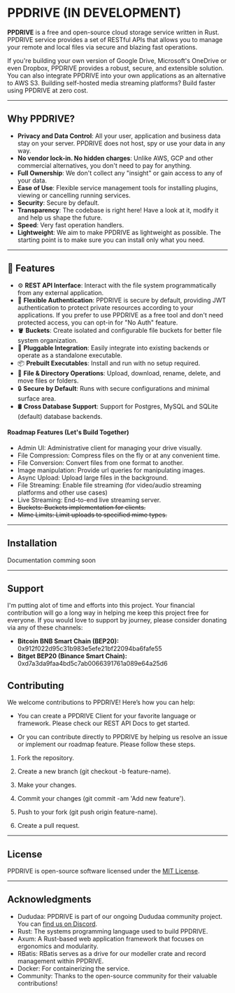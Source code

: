 # PPDRIVE (IN DEVELOPMENT)

**PPDRIVE** is a free and open-source cloud storage service written in Rust. PPDRIVE service provides a set of RESTful APIs that allows you to manage your remote and local files via secure and blazing fast operations.

If you're building your own version of Google Drive, Microsoft's OneDrive or even Dropbox, PPDRIVE provides a robust, secure, and extensible solution. You can also integrate PPDRIVE into your own applications as an alternative to AWS S3. Building self-hosted media streaming platforms? Build faster using PPDRIVE at zero cost.

---

## Why PPDRIVE?
- **Privacy and Data Control**: All your user, application and business data stay on your server. PPDRIVE does not host, spy or use your data in any way.
- **No vendor lock-in. No hidden charges**: Unlike AWS, GCP and other commercial alternatives, you don't need to pay for anything.
- **Full Ownership**: We don't collect any "insight" or gain access to any of your data.
- **Ease of Use**: Flexible service management tools for installing plugins, viewing or cancelling running services.
- **Security**: Secure by default.
- **Transparency**: The codebase is right here! Have a look at it, modify it and help us shape the future.
- **Speed**: Very fast operation handlers.
- **Lightweight**: We aim to make PPDRIVE as lightweight as possible. The starting point is to make sure you can install only what you need.

---

## 🚀 Features

- ⚙️ **REST API Interface**: Interact with the file system programmatically from any external application.
- 🔐 **Flexible Authentication**: PPDRIVE is secure by default, providing JWT authentication to protect private resources according to your applications. If you prefer to use PPDRIVE as a free tool and don't need protected access, you can opt-in for "No Auth" feature.
- 🪣 **Buckets**: Create isolated and configurable file buckets for better file system organization.
- 🧩 **Pluggable Integration**: Easily integrate into existing backends or operate as a standalone executable.
- 📦 **Prebuilt Executables**: Install and run with no setup required.
- 🧾 **File & Directory Operations**: Upload, download, rename, delete, and move files or folders.
- 🔒 **Secure by Default**: Runs with secure configurations and minimal surface area.
- 🛢 **Cross Database Support**: Support for Postgres, MySQL and SQLite (default) database backends.

#### Roadmap Features (Let's Build Together)
- Admin UI: Administrative client for managing your drive visually.
- File Compression: Compress files on the fly or at any convenient time.
- File Conversion: Convert files from one format to another.
- Image manipulation: Provide url queries for manipulating images.
- Async Upload: Upload large files in the background.
- File Streaming: Enable file streaming (for video/audio streaming platforms and other use cases)
- Live Streaming: End-to-end live streaming server.
- ~~Buckets: Buckets implementation for clients.~~
- ~~Mime Limits: Limit uploads to specified mime types.~~

---

## Installation
Documentation comming soon

---

## Support
I'm putting alot of time and efforts into this project. Your financial contribution will go a long way in helping me keep this project free for everyone. If you would love to support by journey, please consider donating via any of these channels:

- **Bitcoin BNB Smart Chain (BEP20):** 0x912f022d95c31b983e5efe21bf22094ba6fafe55
- **Bitget BEP20 (Binance Smart Chain):** 0xd7a3da9faa4bd5c7ab0066391761a089e64a25d6

## Contributing
We welcome contributions to PPDRIVE! Here’s how you can help:

- You can create a PPDRIVE Client for your favorite language or framework. Please check our REST API Docs to get started.

- Or you can contribute directly to PPDRIVE by helping us resolve an issue or implement our roadmap feature. Please follow these steps.

1. Fork the repository.

2. Create a new branch (git checkout -b feature-name).

3. Make your changes.

4. Commit your changes (git commit -am 'Add new feature').

5. Push to your fork (git push origin feature-name).

6. Create a pull request.

---

## License
PPDRIVE is open-source software licensed under the [MIT License](#/LICENSE).

---

## Acknowledgments
- Dududaa: PPDRIVE is part of our ongoing Dududaa community project. You can [find us on Discord](https://discord.gg/BeVPFS7wkp).
- Rust: The systems programming language used to build PPDRIVE.
- Axum: A Rust-based web application framework that focuses on ergonomics and modularity.
- RBatis: RBatis serves as a drive for our modeller crate and record management within PPDRIVE.
- Docker: For containerizing the service.
- Community: Thanks to the open-source community for their valuable contributions!
